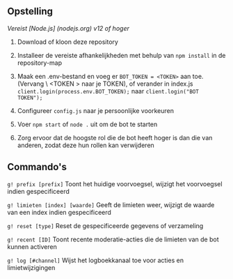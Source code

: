 ## Opstelling

_Vereist [Node.js] (nodejs.org) v12 of hoger_

 1.  Download of kloon deze repository

 2.  Installeer de vereiste afhankelijkheden met behulp van `npm install` in de repository-map

 3.  Maak een .env-bestand en voeg er `BOT_TOKEN = <TOKEN>` aan toe. (Vervang \ <TOKEN \> naar je TOKEN), of verander in index.js `client.login(process.env.BOT_TOKEN);` naar `client.login("BOT TOKEN");`

 4.  Configureer `config.js` naar je persoonlijke voorkeuren

 5.  Voer `npm start` of `node .` uit om de bot te starten

 6.  Zorg ervoor dat de hoogste rol die de bot heeft hoger is dan die van anderen, zodat deze hun rollen kan verwijderen

## Commando's

 `g! prefix [prefix]`  Toont het huidige voorvoegsel, wijzigt het voorvoegsel indien gespecificeerd

 `g! limieten [index] [waarde]`  Geeft de limieten weer, wijzigt de waarde van een index indien gespecificeerd

 `g! reset [type]`  Reset de gespecificeerde gegevens of verzameling

 `g! recent [ID]`  Toont recente moderatie-acties die de limieten van de bot kunnen activeren

 `g! log [#channel]`  Wijst het logboekkanaal toe voor acties en limietwijzigingen